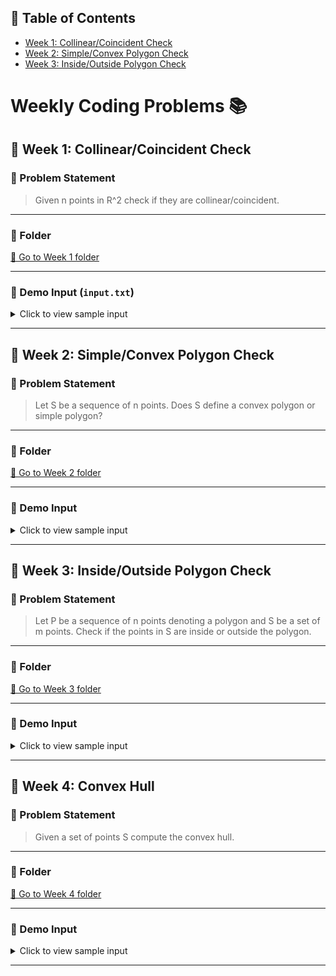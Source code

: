## 📑 Table of Contents

- [Week 1: Collinear/Coincident Check](#📂-week-1-collinear/coincident-check)
- [Week 2: Simple/Convex Polygon Check](#📂-week-2-simple/convex-polygon-check)
- [Week 3: Inside/Outside Polygon Check](#📂-week-3-inside/outside-polygon-check)

# Weekly Coding Problems 📚


## 📂 Week 1: Collinear/Coincident Check

### 📜 Problem Statement
> Given n points in R^2 check if they are collinear/coincident.

---

### 📁 Folder
[🔗 Go to Week 1 folder](./week1/)

---

### 📄 Demo Input (`input.txt`)
<details>
<summary>Click to view sample input</summary>

```
0.03771 0.71596
0.03773 0.19013
0.03759 0.91330
0.03725 0.99234
0.03706 0.18751
0.03710 0.86564
0.03765 0.73903
0.03709 0.82133
0.03771 0.19167
```

</details>

---

## 📂 Week 2: Simple/Convex Polygon Check

### 📜 Problem Statement
> Let S be a sequence of n points.
Does S define a convex polygon or simple polygon?

---

### 📁 Folder
[🔗 Go to Week 2 folder](./week2/)

---

### 📄 Demo Input
<details>
<summary>Click to view sample input</summary>

```
9.4 4.1
9.2 5.6
6.5 7.4
2.2 7.4
0.4 1.5
7.9 0.0
```

</details>

---

## 📂 Week 3: Inside/Outside Polygon Check

### 📜 Problem Statement
> Let P be a sequence of n points denoting a polygon and S be a set of m points.
Check if the points in S are inside or outside the polygon.

---

### 📁 Folder
[🔗 Go to Week 3 folder](./week3/)

---

### 📄 Demo Input
<details>
<summary>Click to view sample input</summary>

```
0 0
5 0
5 5
0 5

1 1
2.5 2.5
4.9 4.9
0 2.5
-1 1
```

</details>

---

## 📂 Week 4: Convex Hull

### 📜 Problem Statement
> Given a set of points S compute the convex hull.

---

### 📁 Folder
[🔗 Go to Week 4 folder](./week4/)

---

### 📄 Demo Input
<details>
<summary>Click to view sample input</summary>

```
0 0
1 0 
0 1
1 1
0.5 0.5
```

</details>

---
